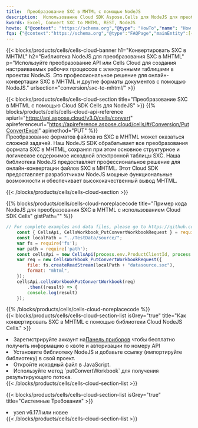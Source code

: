 ```yaml
---
title:  Преобразование SXC в MHTML с помощью NodeJS
description:  Использование Cloud SDK Aspose.Cells для NodeJS для преобразования файла формата SXC в файл формата MHTML.
kwords: Excel, Convert SXC to MHTML, REST, NodeJS
howto: {"@context": "https://schema.org","@type": "HowTo","name": "How to convert SXC to MHTML using the Cells Cloud NodeJS library.","description": "How to convert SXC to MHTML using the Cells Cloud NodeJS library.","image": {"@type": "ImageObject"},"url": "/nodejs/conversion/sxc-to-mhtml/","step": [{ "@type": "HowToStep","name": "How to convert SXC to MHTML using the Cells Cloud NodeJS library. step 1", "image": {"@type": "ImageObject",},"url": "/nodejs/conversion/sxc-to-mhtml/","text": "Register an account at <a href='https://dashboard.aspose.cloud/'>Dashboard</a> to get free API quota & authorization details",},{ "@type": "HowToStep","name": "How to convert SXC to MHTML using the Cells Cloud NodeJS library. step 1", "image": {"@type": "ImageObject",},"url": "/nodejs/conversion/sxc-to-mhtml/","text": "Install NodeJS library and add the reference (import the library) to your project.",},{ "@type": "HowToStep","name": "How to convert SXC to MHTML using the Cells Cloud NodeJS library. step 1", "image": {"@type": "ImageObject",},"url": "/nodejs/conversion/sxc-to-mhtml/","text": "Open the source file in JavaScript.",},{ "@type": "HowToStep","name": "How to convert SXC to MHTML using the Cells Cloud NodeJS library. step 1", "image": {"@type": "ImageObject",},"url": "/nodejs/conversion/sxc-to-mhtml/","text": "Use the `putConvertWorkbook` method to retrieve the resulting stream.",}, ],"supply": {"@type": "HowToSupply","name": "document"},"tool": [{"@type": "HowToTool","name": "Visual Studio, Visual Studio Code, WebStorm"},{"@type": "HowToTool","name": "Aspose Cells"}],"totalTime": "PT6M"}
fqa: {"@context":"https://schema.org","@type":"FAQPage","mainEntity":[{"@type":"Question","name":"Why convert file formats in C# using REST API?","acceptedAnswer":{"@type":"Answer","text":"Documents are encoded in many ways, and some files may be incompatible with the software you use. To open and read such files, just convert them to appropriate file formats.<br/><ol><li>Install .NET SDK and add the reference (import the library) to your project.</li><li>Open the source file in C# using REST API.</li><li>Call the PutConvertWorkbookRequest() method, passing an output filename with required extension.</li><li>Get the result of conversion as a separate file.</li></ol>"}},{"@type":"Question","name":"What file formats can I convert with your C# library?","acceptedAnswer":{"@type":"Answer","text":"We support a variety of file formats for conversion using .NET library, including XLSX, Excel, xls , PDF, CSV, HTML, Markdown, XML, PNG, JPG, TIFF, Json, TXT and many more."}},{"@type":"Question","name":"What is the maximum allowed file size for conversion using this .NET library?","acceptedAnswer":{"@type":"Answer","text":"There are no file size limits for format conversions using .NET library."}}]}
---
```

{{< blocks/products/cells/cells-cloud-banner h1="Конвертировать SXC в MHTML" h2="Библиотека NodeJS для преобразования SXC в MHTML" p="Используйте преобразование API или Cells Cloud для создания настраиваемых рабочих процессов с электронными таблицами в проектах NodeJS. Это профессиональное решение для онлайн-конвертации SXC в MHTML и другие форматы документов с помощью NodeJS." urlsection="conversion/sxc-to-mhtml/" >}}

{{< blocks/products/cells/cells-cloud-section title="Преобразование SXC в MHTML с помощью Cloud SDK Cells для NodeJS" >}}
{{% blocks/products/cells/cells-cloud-api-reference apiurl="https://api.aspose.cloud/v3.0/cells/convert" apireferenceurl="https://apireference.aspose.cloud/cells/#/Conversion/PutConvertExcel" apimethod="PUT" %}}
<br/>
Преобразование форматов файлов из SXC в MHTML может оказаться сложной задачей. Наш NodeJS SDK обрабатывает все преобразования формата SXC в MHTML, сохраняя при этом основное структурное и логическое содержимое исходной электронной таблицы SXC. Наша библиотека NodeJS предоставляет профессиональное решение для онлайн-конвертации файлов SXC в MHTML. Этот Cloud SDK предоставляет разработчикам NodeJS мощные функциональные возможности и обеспечивает высококачественный вывод MHTML.

{{< /blocks/products/cells/cells-cloud-section >}}

{{% blocks/products/cells/cells-cloud-noreplacecode title="Пример кода NodeJS для преобразования SXC в MHTML с использованием Cloud SDK Cells" gistPath="" %}}
 
```js
// For complete examples and data files, please go to https://github.com/aspose-cells-cloud/aspose-cells-cloud-node/
    const { CellsApi, CellsWorkbook_PutConvertWorkbookRequest } = require("asposecellscloud");
    const localPath = "../TestData/source/";
    var fs = require('fs');
    var path = require('path');
    const cellsApi = new CellsApi(process.env.ProductClientId, process.env.ProductClientSecret);
    var req = new CellsWorkbook_PutConvertWorkbookRequest({
        file: fs.createReadStream(localPath + "datasource.sxc"),
        format: "mhtml",
    });
    cellsApi.cellsWorkbookPutConvertWorkbook(req)
        .then((result) => {
        console.log(result)
    });
```
 
{{% /blocks/products/cells/cells-cloud-noreplacecode %}}
<br/>
{{< blocks/products/cells/cells-cloud-section-list isGrey="true" title="Как конвертировать SXC в MHTML с помощью библиотеки Cloud NodeJS Cells." >}}
<li> Зарегистрируйте аккаунт на<a href="https://dashboard.aspose.cloud/">Панель приборов</a> чтобы бесплатно получить информацию о квоте и авторизации по номеру API</li>
<li>Установите библиотеку NodeJS и добавьте ссылку (импортируйте библиотеку) в свой проект.</li>
<li>Откройте исходный файл в JavaScript.</li>
<li>Используйте метод `putConvertWorkbook` для получения результирующего потока.</li>
{{< /blocks/products/cells/cells-cloud-section-list >}}

{{< blocks/products/cells/cells-cloud-section-list isGrey="true" title="Системные Требования" >}}
<li>узел v6.17.1 или новее</li>
{{< /blocks/products/cells/cells-cloud-section-list >}}
